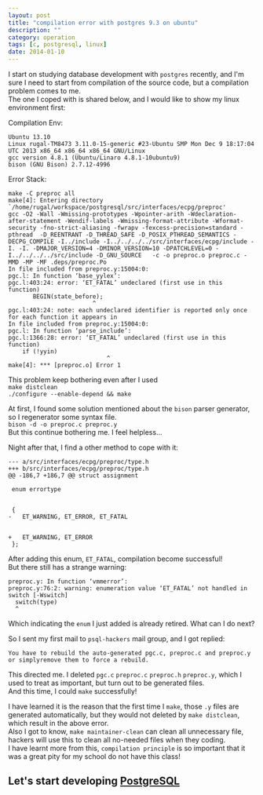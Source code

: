 ```yaml
---
layout: post
title: "compilation error with postgres 9.3 on ubuntu"
description: ""
category: operation
tags: [c, postgresql, linux]
date: 2014-01-10
---
```

I start on studying database development with `postgres` recently, and I'm sure I need to start from compilation of the source code, but a compilation problem comes to me.  
The one I coped with is shared below, and I would like to show my linux environment first:  

Compilation Env:
```
Ubuntu 13.10  
Linux rugal-TM8473 3.11.0-15-generic #23-Ubuntu SMP Mon Dec 9 18:17:04 UTC 2013 x86_64 x86_64 x86_64 GNU/Linux  
gcc version 4.8.1 (Ubuntu/Linaro 4.8.1-10ubuntu9)  
bison (GNU Bison) 2.7.12-4996  
```

Error Stack:
```
make -C preproc all
make[4]: Entering directory `/home/rugal/workspace/postgresql/src/interfaces/ecpg/preproc'
gcc -O2 -Wall -Wmissing-prototypes -Wpointer-arith -Wdeclaration-after-statement -Wendif-labels -Wmissing-format-attribute -Wformat-security -fno-strict-aliasing -fwrapv -fexcess-precision=standard -pthread  -D_REENTRANT -D_THREAD_SAFE -D_POSIX_PTHREAD_SEMANTICS -DECPG_COMPILE -I../include -I../../../../src/interfaces/ecpg/include -I. -I. -DMAJOR_VERSION=4 -DMINOR_VERSION=10 -DPATCHLEVEL=0 -I../../../../src/include -D_GNU_SOURCE   -c -o preproc.o preproc.c -MMD -MP -MF .deps/preproc.Po
In file included from preproc.y:15004:0:
pgc.l: In function ‘base_yylex’:
pgc.l:403:24: error: ‘ET_FATAL’ undeclared (first use in this function)
       BEGIN(state_before);
                        ^
pgc.l:403:24: note: each undeclared identifier is reported only once for each function it appears in
In file included from preproc.y:15004:0:
pgc.l: In function ‘parse_include’:
pgc.l:1366:28: error: ‘ET_FATAL’ undeclared (first use in this function)
    if (!yyin)
                            ^
make[4]: *** [preproc.o] Error 1
```

This problem keep bothering even after I used  
`make distclean`  
`./configure --enable-depend && make`  

At first, I found some solution mentioned about the `bison` parser generator,  so I regenerator some syntax file.  
`bison -d -o preproc.c preproc.y`  
But this continue bothering me.  I feel helpless...  

Night after that,  I find a other method to cope with it:  
```
--- a/src/interfaces/ecpg/preproc/type.h
+++ b/src/interfaces/ecpg/preproc/type.h
@@ -186,7 +186,7 @@ struct assignment
 
 enum errortype


 {
-   ET_WARNING, ET_ERROR, ET_FATAL


+   ET_WARNING, ET_ERROR
 };
```

After adding this enum,  `ET_FATAL`, compilation become successful!  
But there still has a strange warning:  
```
preproc.y: In function ‘vmmerror’:
preproc.y:76:2: warning: enumeration value ‘ET_FATAL’ not handled in switch [-Wswitch]
  switch(type)
  ^
```
Which indicating the `enum` I just added is already retired.  What can I do next?  

So I sent my first mail to `psql-hackers` mail group, and I got replied:  

`You have to rebuild the auto-generated pgc.c, preproc.c and preproc.y or simplyremove them to force a rebuild.`  

This directed me.  I deleted `pgc.c` `preproc.c` `preproc.h` `preproc.y`, which I used to treat as important, but turn out to be generated files.  
And this time, I could `make` successfully!  

I have learned it is the reason that the first time I `make`, those `.y` files are generated automatically, but they would not deleted by `make distclean`, which result in the above error.  
Also I got to know, `make maintainer-clean` can clean all unnecessary file, hackers will use this to clean all no-needed files when they coding.  
I have learnt more from this, `compilation principle` is so important that it was a great pity for my school do not have this class!  

## Let's start developing [PostgreSQL](http://wiki.postgresql.org/wiki/Todo)
